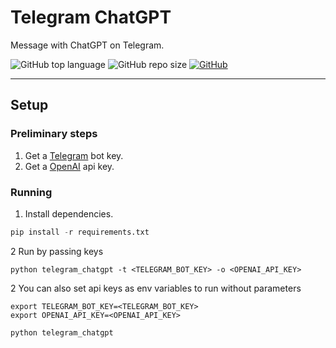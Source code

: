 # Telegram ChatGPT

Message with ChatGPT on Telegram.

![GitHub top language](https://img.shields.io/github/languages/top/cccaaannn/telegram_chatgpt?color=blue) ![GitHub repo size](https://img.shields.io/github/repo-size/cccaaannn/telegram_chatgpt?color=orange) [![GitHub](https://img.shields.io/github/license/cccaaannn/telegram_chatgpt?color=green)](https://github.com/cccaaannn/telegram_chatgpt/blob/master/LICENSE)

---

## Setup

### Preliminary steps
1. Get a [Telegram](https://core.telegram.org/bots) bot key.
2. Get a [OpenAI](https://platform.openai.com) api key.

### Running
1. Install dependencies.
```python
pip install -r requirements.txt
```
2 Run by passing keys
```shell
python telegram_chatgpt -t <TELEGRAM_BOT_KEY> -o <OPENAI_API_KEY>
```

2 You can also set api keys as env variables to run without parameters
```shell
export TELEGRAM_BOT_KEY=<TELEGRAM_BOT_KEY>
export OPENAI_API_KEY=<OPENAI_API_KEY>
```

```shell
python telegram_chatgpt
```
